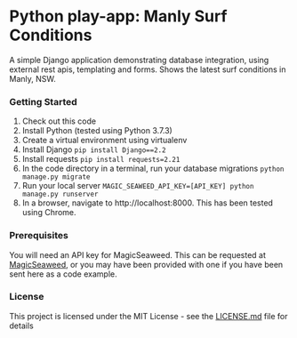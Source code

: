 # Python play-app: Manly Surf Conditions

A simple Django application demonstrating database integration, using external rest apis, templating and forms. Shows the latest surf conditions in Manly, NSW.

### Getting Started

1. Check out this code
1. Install Python (tested using Python 3.7.3)
1. Create a virtual environment using virtualenv
1. Install Django `pip install Django==2.2`
1. Install requests `pip install requests=2.21`
1. In the code directory in a terminal, run your database migrations `python manage.py migrate`
1. Run your local server `MAGIC_SEAWEED_API_KEY=[API_KEY] python manage.py runserver`
1. In a browser, navigate to http://localhost:8000. This has been tested using Chrome.

### Prerequisites

You will need an API key for MagicSeaweed. This can be requested at [MagicSeaweed](https://magicseaweed.com/developer/forecast-api), or you may have been provided with one if you have been sent here as a code example.

### License
This project is licensed under the MIT License - see the [LICENSE.md](LICENSE.md) file for details
